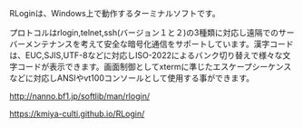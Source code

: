 RLoginは、Windows上で動作するターミナルソフトです。

プロトコルはrlogin,telnet,ssh(バージョン１と２)の3種類に対応し遠隔でのサーバーメンテナンスを考えて安全な暗号化通信をサポートしています。漢字コードは、EUC,SJIS,UTF-8などに対応しISO-2022によるバンク切り替えで様々な文字コードが表示できます。画面制御としてxtermに準じたエスケープシーケンスなどに対応しANSIやvt100コンソールとして使用する事ができます。

http://nanno.bf1.jp/softlib/man/rlogin/

https://kmiya-culti.github.io/RLogin/
